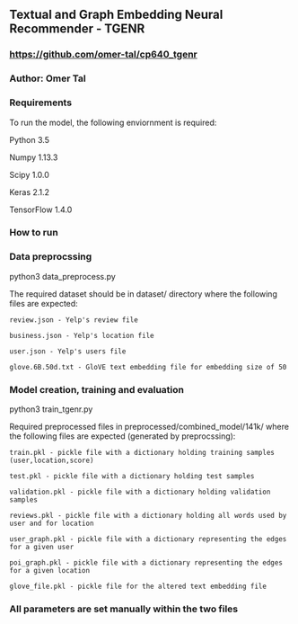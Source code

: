 Textual and Graph Embedding Neural Recommender - TGENR
------------------------------------------------------------------------------------------
### https://github.com/omer-tal/cp640_tgenr

### Author: Omer Tal

### Requirements
To run the model, the following enviornment is required:

Python 3.5

Numpy 1.13.3

Scipy 1.0.0

Keras 2.1.2

TensorFlow 1.4.0

### How to run
### Data preprocssing
python3 data_preprocess.py

The required dataset should be in dataset/ directory where the following files are expected:

	review.json - Yelp's review file
	
	business.json - Yelp's location file
	
	user.json - Yelp's users file
	
	glove.6B.50d.txt - GloVE text embedding file for embedding size of 50

### Model creation, training and evaluation
 python3 train_tgenr.py
 
Required preprocessed files in preprocessed/combined_model/141k/ where the following files are expected (generated by preprocssing):

	train.pkl - pickle file with a dictionary holding training samples (user,location,score)
	
	test.pkl - pickle file with a dictionary holding test samples
	
	validation.pkl - pickle file with a dictionary holding validation samples
	
	reviews.pkl - pickle file with a dictionary holding all words used by user and for location
	
	user_graph.pkl - pickle file with a dictionary representing the edges for a given user
	
	poi_graph.pkl - pickle file with a dictionary representing the edges for a given location
	
	glove_file.pkl - pickle file for the altered text embedding file
	

### All parameters are set manually within the two files

